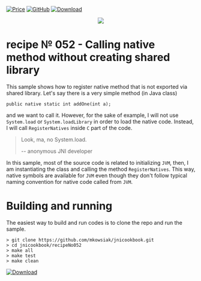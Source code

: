 [![Price](https://img.shields.io/badge/price-FREE-0098f7.svg)](https://github.com/mkowsiak/jnicookbook/blob/master/LICENSE.md)
[![GitHub](https://img.shields.io/badge/license-GPLv3-green.svg)](https://github.com/mkowsiak/jnicookbook/blob/master/LICENSE.md)
[![Download](https://img.shields.io/badge/download-click%20here-red.svg)](https://github.com/mkowsiak/jnicookbook/archive/master.zip)
<p align="center">
  <a href="http://jnicookbook.owsiak.org/"><img src="https://raw.githubusercontent.com/mkowsiak/jnicookbook/master/image/JNICookbook.png"></a>
</p>

# recipe № 052 - Calling native method without creating shared library

This sample shows how to register native method that is not exported via shared library. Let's say there is a very simple method (in Java class)

```
public native static int addOne(int a);
```

and we want to call it. However, for the sake of example, I will not use `System.load` or `System.loadLibrary` in order to load the native code. Instead, I will call `RegisterNatives` inside `C` part of the code.

> Look, ma, no System.load.
>
>   -- anonymous JNI developer

In this sample, most of the source code is related to initializing `JVM`, then, I am instantiating the class and calling the method `RegisterNatives`. This way, native symbols are available for `JVM` even though they don't follow typical naming convention for native code called from `JVM`.

# Building and running

The easiest way to build and run codes is to clone the repo and run the sample.

    > git clone https://github.com/mkowsiak/jnicookbook.git
    > cd jnicookbook/recipeNo052
    > make all
    > make test
    > make clean
    
[![Download](https://img.shields.io/badge/download-click%20here-red.svg)](https://github.com/mkowsiak/jnicookbook/archive/master.zip)
